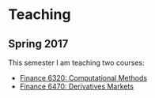 # Teaching

## Spring 2017

This semester I am teaching two courses:

- [Finance 6320: Computational Methods][fin6320]
- [Finance 6470: Derivatives Markets][fin6470]

[fin6320]: https://broughtj.github.io/Fin6320/
[fin6470]: https://broughtj.github.io/Fin6470/


